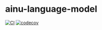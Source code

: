# ainu-language-model

[![CI](https://github.com/aynumosir/ainu-language-model/actions/workflows/ci.yaml/badge.svg)](https://github.com/aynumosir/ainu-language-model/actions/workflows/ci.yaml)
[![codecov](https://codecov.io/gh/aynumosir/ainu-language-model/graph/badge.svg?token=K8CFQ0UBPN)](https://codecov.io/gh/aynumosir/ainu-language-model)
